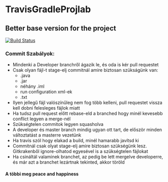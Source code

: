 # TravisGradleProjlab
## Better base version for the project
[![Build Status](https://travis-ci.com/KuraiAndras/TravisGradleProjlab.svg?token=yaVT76QEoES76EUhS5oc&branch=Developer)](https://travis-ci.com/KuraiAndras/TravisGradleProjlab)

### Commit Szabályok:
* Mindenki a Developer branchről ágazik le, és oda is kér pull requestet
* Csak olyan fájl-t stage-elj commitnál amire biztosan szükságünk van:
    * .java
    *   .jar
    *   néhány .iml
    *   run configuration xml-ek
    *   .txt
*   Ilyen jellegű fájl valószínűleg nem fog több kelleni, pull requestet vissza kell dobni felesleges fájlok miatt
* Ha tudsz pull request előtt rebase-eld a branched hogy minél kevesebb conflict legyen a merge-nél
* Szükségtelen commitok legyen squasholva
* A developer és master branch mindig ugyan ott tart, de először minden változtatást a masterre vezetünk
* Ha travis szól hogy elakad a build, minél hamarabb javítsd ki
* Commitnál csak olyat stage-elj amire biztosan szükségünk lesz. Gitkrakenből ignore-olhatod egyesével is a szükségtelen fájlokat
* Ha csináltál valaminek branchet, az pedig be lett mergelve developerre, és már azt a branchet lezártnak tekinted, akkor töröld
#### A többi meg peace and happiness
